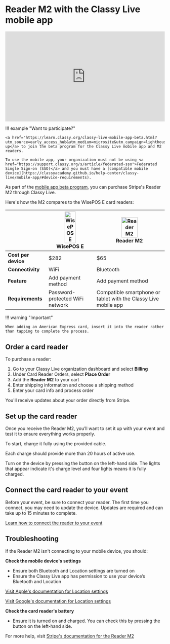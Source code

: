 <style type="text/css" rel="stylesheet">
img { width: 50%; margin:auto!important; }

.md-typeset table:not([class]) td:not([align]), .md-typeset table:not([class]) th:not([align]) {
    text-align: left;
    vertical-align: text-bottom;
}

.md-typeset table:not([class]) {
    border: 0;
    border-radius: 19.8px;
}
</style>

# Reader M2 with the Classy Live mobile app

<div class="wistia_responsive_padding" style="padding:56.25% 0 0 0;position:relative;"><div class="wistia_responsive_wrapper" style="height:100%;left:0;position:absolute;top:0;width:100%;"><iframe src="https://fast.wistia.net/embed/iframe/kdrq775cv9?seo=true&videoFoam=true" title="Classy Live Mobile App + Reader M2 Video" allow="autoplay; fullscreen" allowtransparency="true" frameborder="0" scrolling="no" class="wistia_embed" name="wistia_embed" msallowfullscreen width="100%" height="100%"></iframe></div></div>
<script src="https://fast.wistia.net/assets/external/E-v1.js" async></script>

!!! example "Want to participate?"

    <a href="https://learn.classy.org/classy-live-mobile-app-beta.html?utm_source=early_access_hub&utm_medium=microsite&utm_campaign=lighthouse_beta_programs">Sign up</a> to join the beta program for the Classy Live mobile app and M2 readers.

    To use the mobile app, your organization must not be using <a href="https://support.classy.org/s/article/federated-sso">Federated Single Sign-on (SSO)</a> and you must have a [compatible mobile device](https://classyacademy.github.io/help-center/classy-live/mobile-app/#device-requirements).

As part of the [mobile app beta program](/help-center/classy-live/mobile-app), you can purchase Stripe's Reader M2 through Classy Live.

Here's how the M2 compares to the WisePOS E card readers:

|                     | ![WisePOS E](https://learn.classy.org/rs/673-DCU-558/images/wise-pos-e.png) </br>WisePOS E | ![Reader M2](https://learn.classy.org/rs/673-DCU-558/images/m2-reader.png) </br>Reader M2 |
| ------------------- | ------------------------------------------------------------------------------------------ | ----------------------------------------------------------------------------------------- |
| **Cost per device** | $282                                                                                       | $65                                                                                       |
| **Connectivity**    | WiFi                                                                                       | Bluetooth                                                                                 |
| **Feature**         | Add payment method                                                                         | Add payment method                                                                        |
| **Requirements**    | Password-protected WiFi network                                                            | Compatible smartphone or tablet with the Classy Live mobile app                           |

!!! warning "Important"

    When adding an American Express card, insert it into the reader rather than tapping to complete the process.

## Order a card reader

To purchase a reader:

1. Go to your Classy Live organization dashboard and select **Billing**
2. Under Card Reader Orders, select **Place Order**
3. Add the **Reader M2** to your cart
4. Enter shipping information and choose a shipping method
5. Enter your card info and process order

You'll receive updates about your order directly from Stripe.

## Set up the card reader

Once you receive the Reader M2, you’ll want to set it up with your event and test it to ensure everything works properly.

To start, charge it fully using the provided cable.

Each charge should provide more than 20 hours of active use.

Turn on the device by pressing the button on the left-hand side. The lights that appear indicate it's charge level and four lights means it is fully charged.

## Connect the card reader to your event

Before your event, be sure to connect your reader. The first time you connect, you may need to update the device. Updates are required and can take up to 15 minutes to complete.

[Learn how to connect the reader to your event](/help-center/classy-live/mobile-app)

## Troubleshooting

If the Reader M2 isn't connecting to your mobile device, you should:

**Check the mobile device's settings**

- Ensure both Bluetooth and Location settings are turned on
- Ensure the Classy Live app has permission to use your device’s Bluetooth and Location

[Visit Apple's documentation for Location settings](https://support.apple.com/en-us/102515)

[Visit Google's documentation for Location settings](https://support.google.com/accounts/answer/3467281?hl=en)

**Check the card reader's battery**

- Ensure it is turned on and charged. You can check this by pressing the button on the left-hand side.

For more help, visit [Stripe's documentation for the Reader M2](https://docs.stripe.com/terminal/payments/setup-reader/stripe-m2)
